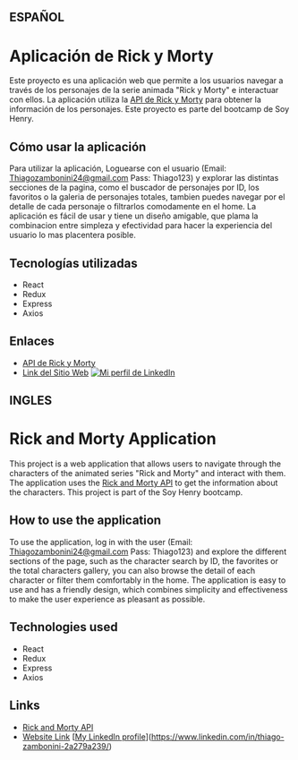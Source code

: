 ## ESPAÑOL

# Aplicación de Rick y Morty

Este proyecto es una aplicación web que permite a los usuarios navegar a través de los personajes de la serie animada "Rick y Morty" e interactuar con ellos. La aplicación utiliza la [API de Rick y Morty](https://rickandmortyapi.com/) para obtener la información de los personajes.
Este proyecto es parte del bootcamp de Soy Henry.

## Cómo usar la aplicación

Para utilizar la aplicación, Loguearse con el usuario (Email: Thiagozambonini24@gmail.com Pass: Thiago123) y explorar las distintas secciones de la pagina, como el buscador de personajes por ID, los favoritos o la galeria de personajes totales, tambien puedes navegar por el detalle de cada personaje o filtrarlos comodamente en el home. La aplicación es fácil de usar y tiene un diseño amigable, que plama la combinacion entre simpleza y efectividad para hacer la experiencia del usuario lo mas placentera posible.

## Tecnologías utilizadas

- React
- Redux
- Express
- Axios

## Enlaces
- [API de Rick y Morty](https://rickandmortyapi.com/)
- [Link del Sitio Web](https://rickandmortyapi.com/)
[![Mi perfil de LinkedIn](https://img.shields.io/badge/LinkedIn-Perfil-blue)](https://www.linkedin.com/in/thiago-zambonini-2a279a239/)

## INGLES

# Rick and Morty Application

This project is a web application that allows users to navigate through the characters of the animated series "Rick and Morty" and interact with them. The application uses the [Rick and Morty API](https://rickandmortyapi.com/) to get the information about the characters.
This project is part of the Soy Henry bootcamp.

## How to use the application

To use the application, log in with the user (Email: Thiagozambonini24@gmail.com Pass: Thiago123) and explore the different sections of the page, such as the character search by ID, the favorites or the total characters gallery, you can also browse the detail of each character or filter them comfortably in the home. The application is easy to use and has a friendly design, which combines simplicity and effectiveness to make the user experience as pleasant as possible.

## Technologies used

- React
- Redux
- Express
- Axios

## Links
- [Rick and Morty API](https://rickandmortyapi.com/)
- [Website Link](https://rickandmortyapi.com/)
[[My LinkedIn profile](https://img.shields.io/badge/LinkedIn-Perfil-blue)](https://www.linkedin.com/in/thiago-zambonini-2a279a239/)
